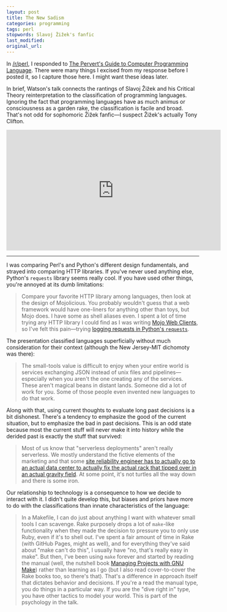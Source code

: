 ```yaml
---
layout: post
title: The New Sadism
categories: programming
tags: perl
stopwords: Slavoj Žižek's fanfic
last_modified:
original_url:
---
```


In [/r/perl](https://www.reddit.com/r/perl), I responded to [The Pervert's Guide to Computer Programming Language](https://www.reddit.com/r/perl/comments/g44zin/perl_as_a_sadistic_language_in_lacanian/). There were many things I excised from my response before I posted it, so I capture those here. I might want these ideas later.

In brief, Watson's talk connects the rantings of Slavoj Žižek and his Critical Theory reinterpretation to the classification of programming languages. Ignoring the fact that programming languages have as much animus or consciousness as a garden rake, the classification is facile and broad. That's not odd for sophomoric Žižek fanfic—I suspect Žižek's actually Tony Clifton.

<div class="youtube">
<iframe width="560" height="315" src="https://www.youtube.com/embed/6jgJhAEcq6Q?start=19&end=38" frameborder="0" allow="accelerometer; autoplay; encrypted-media; gyroscope; picture-in-picture" allowfullscreen></iframe>
</div>

---

I was comparing Perl's and Python's different design fundamentals, and strayed into comparing HTTP libraries. If you've never used anything else, Python's `requests` library seems really cool. If you have used other things, you're annoyed at its dumb limitations:

> Compare your favorite HTTP library among languages, then look at the design of Mojolicious. You probably wouldn't guess that a web framework would have one-liners for anything other than toys, but Mojo does. I have some as shell aliases even. I spent a lot of time trying any HTTP library I could find as I was writing [Mojo Web Clients](https://leanpub.com/mojo_web_clients/), so I've felt this pain—trying [logging requests in Python's `requests`](https://stackoverflow.com/q/10588644/2766176).

The presentation classified languages superficially without much consideration for their context (although the New Jersey-MIT dichomoty was there):

> The small-tools value is difficult to enjoy when your entire world is services exchanging JSON instead of unix files and pipelines—especially when you aren't the one creating any of the services. These aren't magical beans in distant lands. Someone did a lot of work for you. Some of those people even invented new languages to do that work.

Along with that, using current thoughts to evaluate long past decisions is a bit dishonest. There's a tendency to emphasize the good of the current situation, but to emphasize the bad in past decisions. This is an odd state because most the current stuff will never make it into history while the derided past is exactly the stuff that survived:

> Most of us know that "serverless deployments" aren't really serverless. We mostly understand the fictive elements of the marketing and that some [site reliability engineer has to actually go to an actual data center to actually fix the actual rack that tipped over in an actual gravity field](https://cloud.google.com/blog/products/management-tools/sre-keeps-digging-to-prevent-problems). At some point, it's not turtles all the way down and there is some iron.

Our relationship to technology is a consequence to how we decide to interact with it. I didn't quite develop this, but biases and priors have more to do with the classifications than innate characteristics of the language:

> In a Makefile, I can do just about anything I want with whatever small tools I can scavenge. Rake purposely drops a lot of `make`-like functionality when they made the decision to pressure you to only use Ruby, even if it's to shell out. I've spent a fair amount of time in Rake (with GitHub Pages, might as well), and for everything they've said about "make can't do this", I usually have "no, that's really easy in make". But then, I've been using `make` forever and started by reading the manual (well, the nutshell book [Managing Projects with GNU Make](https://amzn.to/2KtMenb)) rather than learning as I go (but I also read cover-to-cover the Rake books too, so there's that). That's a difference in approach itself that dictates behavior and decisions. If you're a read the manual type, you do things in a particular way. If you are the "dive right in" type, you have other tactics to model your world. This is part of the psychology in the talk.



